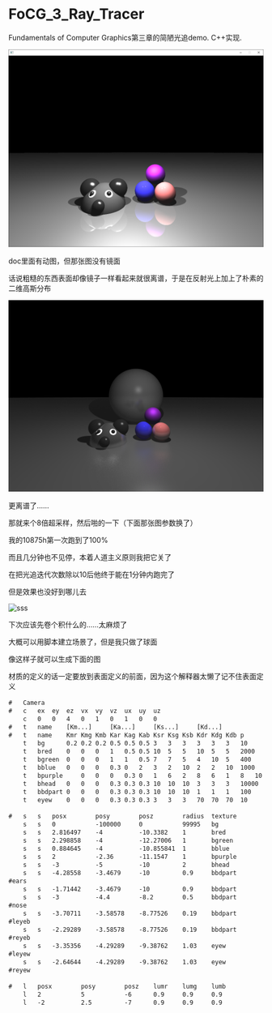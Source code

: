 # FoCG_3_Ray_Tracer
Fundamentals of Computer Graphics第三章的简陋光追demo. C++实现.

![screenshot3](doc/screenshot3.png)

doc里面有动图，但那张图没有镜面

话说粗糙的东西表面却像镜子一样看起来就很离谱，于是在反射光上加上了朴素的二维高斯分布

![sss0](doc/sss0.png)

更离谱了……

那就来个8倍超采样，然后啪的一下（下面那张图参数换了）

我的10875h第一次跑到了100%

而且几分钟也不见停，本着人道主义原则我把它关了

在把光追迭代次数除以10后他终于能在1分钟内跑完了

但是效果也没好到哪儿去

![sss](doc/sss.png)

下次应该先卷个积什么的……太麻烦了

大概可以用脚本建立场景了，但是我只做了球面

像这样子就可以生成下面的图

材质的定义的话一定要放到表面定义的前面，因为这个解释器太懒了记不住表面定义

```
#	Camera
#	c	ex	ey	ez	vx	vy	vz	ux	uy	uz
	c	0	0	4	0	1	0	1	0	0
#	t	name	[Km...]		[Ka...]		[Ks...]		[Kd...]
#	t	name	Kmr	Kmg	Kmb	Kar	Kag	Kab	Ksr	Ksg	Ksb	Kdr	Kdg	Kdb	p
	t	bg		0.2	0.2	0.2	0.5	0.5	0.5	3	3	3	3	3	3	10
	t	bred	0	0	0	1	0.5	0.5	10	5	5	10	5	5	2000
	t	bgreen	0	0	0	1	1	0.5	7	7	5	4	10	5	400
	t	bblue	0	0	0	0.3	0	2	3	2	10	2	2	10	1000
	t	bpurple		0	0	0	0.3	0	1	6	2	8	6	1	8	10
	t	bhead	0	0	0	0.3	0.3	0.3	10	10	10	3	3	3	10000
	t	bbdpart	0	0	0	0.3	0.3	0.3	10	10	10	1	1	1	100
	t	eyew	0	0	0	0.3	0.3	0.3	3	3	3	70	70	70	10

#	s	s	posx		posy		posz		radius	texture
	s	s	0			-100000		0			99995	bg
	s	s	2.816497	-4			-10.3382	1		bred
	s	s	2.298858	-4			-12.27006	1		bgreen
	s	s	0.884645	-4			-10.855841	1		bblue
	s	s	2			-2.36		-11.1547	1		bpurple
	s	s	-3			-5			-10			2		bhead
	s	s	-4.28558	-3.4679		-10			0.9		bbdpart		#ears
	s	s	-1.71442	-3.4679		-10			0.9		bbdpart
	s	s	-3			-4.4		-8.2		0.5		bbdpart		#nose
	s	s	-3.70711	-3.58578	-8.77526	0.19	bbdpart		#leyeb
	s	s	-2.29289	-3.58578	-8.77526	0.19	bbdpart		#reyeb
	s	s	-3.35356	-4.29289	-9.38762	1.03	eyew		#leyew
	s	s	-2.64644	-4.29289	-9.38762	1.03	eyew		#reyew
	
#	l	posx		posy		posz	lumr	lumg	lumb
	l	2			5			-6		0.9		0.9		0.9
	l	-2			2.5			-7		0.9		0.9		0.9
```


